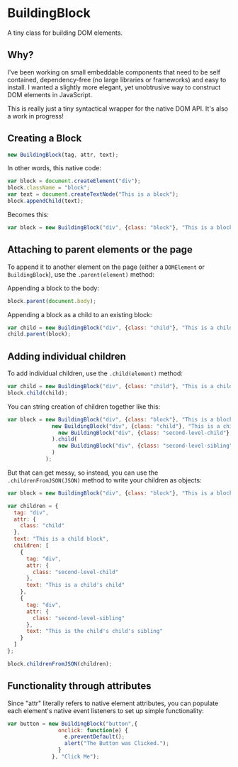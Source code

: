 # BuildingBlock

A tiny class for building DOM elements.

## Why?

I've been working on small embeddable components that need to be self contained, dependency-free (no large libraries or frameworks) and easy to install. I wanted a slightly more elegant, yet unobtrusive way to construct DOM elements in JavaScript.  

This is really just a tiny syntactical wrapper for the native DOM API.  It's also a work in progress!

## Creating a Block

```javascript
new BuildingBlock(tag, attr, text);
```

In other words, this native code:

```javascript
var block = document.createElement("div");
block.className = "block";
var text = document.createTextNode("This is a block");
block.appendChild(text);
```
    
Becomes this:

```javascript
var block = new BuildingBlock("div", {class: "block"}, "This is a block");
```

## Attaching to parent elements or the page

To append it to another element on the page (either a `DOMElement` or `BuildingBlock`), use the `.parent(element)` method:

Appending a block to the body:

```javascript
block.parent(document.body);
```

Appending a block as a child to an existing block:

```javascript
var child = new BuildingBlock("div", {class: "child"}, "This is a child block");
child.parent(block);
```

## Adding individual children

To add individual children, use the `.child(element)` method:

```javascript
var child = new BuildingBlock("div", {class: "child"}, "This is a child block");
block.child(child);
```

You can string creation of children together like this:

```javascript
var block = new BuildingBlock("div", {class: "block"}, "This is a block").child( 
              new BuildingBlock("div", {class: "child"}, "This is a child block").child(
                new BuildingBlock("div", {class: "second-level-child"}, "This is a child's child")
              ).child(
                new BuildingBlock("div", {class: "second-level-sibling"}, "This is the child's child's sibling")
              )
            );
```

But that can get messy, so instead, you can use the `.childrenFromJSON(JSON)` method to write your children as objects:

```javascript
var block = new BuildingBlock("div", {class: "block"}, "This is a block");

var children = {
  tag: "div",
  attr: {
    class: "child"
  },
  text: "This is a child block",
  children: [
    {
      tag: "div",
      attr: {
        class: "second-level-child"
      },
      text: "This is a child's child"
    },
    {
      tag: "div",
      attr: {
        class: "second-level-sibling"
      },
      text: "This is the child's child's sibling"
    }
  ]
};

block.childrenFromJSON(children);
```

## Functionality through attributes

Since "attr" literally refers to native element attributes, you can populate each element's native event listeners to set up simple functionality:

```javascript
var button = new BuildingBlock("button",{
                onclick: function(e) {
                  e.preventDefault();
                  alert("The Button was Clicked.");
                }
              }, "Click Me");
```
